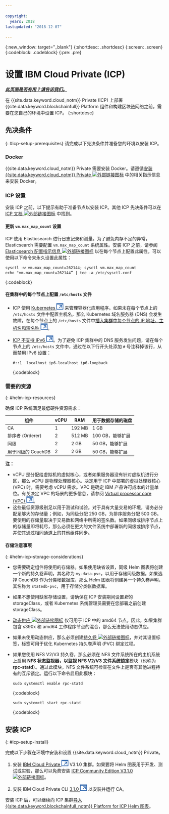```yaml
---

copyright:
  years: 2018
lastupdated: "2018-12-07"

---
```


{:new_window: target="_blank"}
{:shortdesc: .shortdesc}
{:screen: .screen}
{:codeblock: .codeblock}
{:pre: .pre}

# 设置 IBM Cloud Private (ICP)


***[此页面是否有用？请告诉我们。](https://www.surveygizmo.com/s3/4501493/IBM-Blockchain-Documentation)***


在 {{site.data.keyword.cloud_notm}} Private (ICP) 上部署 {{site.data.keyword.blockchainfull}} Platform 组件和构建区块链网络之前，需要在您自己的环境中设置 ICP。
{:shortdesc}

## 先决条件
{: #icp-setup-prerequisites}
请完成以下先决条件并准备您的环境以安装 ICP。

### Docker
{{site.data.keyword.cloud_notm}} Private 需要安装 Docker。请遵循[安装 {{site.data.keyword.cloud_notm}} Private ![外部链接图标](/images/external_link.svg "外部链接图标")](https://www.ibm.com/support/knowledgecenter/en/SSBS6K_3.1.0/installing/install.html "安装 {{site.data.keyword.cloud_notm}} Private") 中的相关指示信息来安装 Docker。

### ICP 设置
安装 ICP 之前，以下提示有助于准备节点以安装 ICP。其他 ICP 先决条件可以在 [ICP 文档 ![外部链接图标](/images/external_link.svg "外部链接图标")](https://www.ibm.com/support/knowledgecenter/en/SSBS6K_3.1.0/installing/prep.html "准备集群以进行安装") 中找到。

#### 更新 `vm.max_map_count` 设置
ICP 使用 Elasticsearch 进行日志记录和测量。为了避免内存不足的异常，Elasticsearch 需要配置 `vm.max_map_count` 系统属性。安装 ICP 之前，请参阅 [Elasticsearch 配置指示信息 ![外部链接图标](/images/external_link.svg "外部链接图标")](https://www.elastic.co/guide/en/elasticsearch/reference/current/vm-max-map-count.html "Virtual memory") 以在每个节点上配置此属性。可以使用以下命令来永久设置此属性：

```
sysctl -w vm.max_map_count=262144; sysctl vm.max_map_count
echo "vm.max_map_count=262144” | tee -a /etc/sysctl.conf
```
{:codeblock}

#### 在集群中的每个节点上配置 `/etc/hosts` 文件

- ICP 使用 [Kubernetes ![外部链接图标](images/external_link.svg "外部链接图标")](https://kubernetes.io/docs/tutorials/kubernetes-basics/ "了解 Kubernetes 基础") 来管理容器化应用程序。如果未在每个节点上的 `/etc/hosts` 文件中配置主机名，那么 Kubernetes 域名服务器 (DNS) 会发生故障。在每个节点上的 `/etc/hosts` 文件中[插入集群中每个节点的 IP 地址、主机名和短名称 ![外部链接图标](images/external_link.svg "外部链接图标")](https://www.ibm.com/support/knowledgecenter/en/SSBS6K_3.1.0/installing/prep_cluster.html "配置集群")。

- [ICP 不支持 IPv6 ![外部链接图标](images/external_link.svg "外部链接图标")](https://www.ibm.com/support/knowledgecenter/en/SSBS6K_3.1.0/getting_started/known_issues.html#ipv6 "IPv6 不受支持")。为了避免 ICP 集群中的 DNS 服务发生问题，请在每个节点上的 `/etc/hosts` 文件中，通过在以下行开头处添加 `#` 号注释掉该行，从而禁用 IPv6 设置：
  ```
  #::1  localhost ip6-localhost ip6-loopback
  ```
  {:codeblock}

### 需要的资源
{: #helm-icp-resources}

确保 ICP 系统满足最低硬件资源需求：

|组件|vCPU|RAM|用于数据存储的磁盘|
|-----------|------|-----|-----------------------|
|CA|1|192 MB|1 GB|
|排序者 (Orderer)|2|512 MB|100 GB，能够扩展|
|同级|2|2 GB|50 GB，能够扩展|
|用于同级的 CouchDB|2|2 GB|50 GB，能够扩展|

 **注：**
 - vCPU 是分配给虚拟机的虚拟核心，或者如果服务器没有针对虚拟机进行分区，那么 vCPU 是物理处理器核心。决定用于 ICP 中部署的虚拟处理器核心 (VPC) 时，需要考虑 vCPU 需求。VPC 是确定 IBM 产品许可成本的计量单位。有关决定 VPC 的场景的更多信息，请参阅 [Virtual processor core (VPC) ![外部链接图标](images/external_link.svg "外部链接图标")](https://www.ibm.com/support/knowledgecenter/en/SS8JFY_9.2.0/com.ibm.lmt.doc/Inventory/overview/c_virtual_processor_core_licenses.html)。
 - 这些最低资源级别足以用于测试和试验。对于具有大量交易的环境，请务必分配足够大的存储量；例如，为同级分配 250 GB，为排序服务分配 500 GB。要使用的存储量取决于交易数和网络中所需的签名数。如果同级或排序节点上的存储量即将耗尽，那么必须在更大的文件系统中部署新的同级或排序节点，并使其通过相同通道上的其他组件同步。

#### 存储注意事项
{: #helm-icp-storage-considerations}

* 您需要确定组件将使用的存储器。如果使用缺省设置，同级 Helm 图表将创建一个新的持久卷声明，其名称为 `my-data-pvc`，以用于存储同级数据。如果选择 CouchDB 作为分类帐数据库，那么 Helm 图表将创建另一个持久卷声明，其名称为 `statedb-pvc`，用于存储分类帐数据库。
* 如果不想使用缺省存储设置，请确保在 ICP 安装期间设置*新*的 storageClass，或者 Kubernetes 系统管理员需要在您部署之前创建 storageClass。
* [动态供应 ![外部链接图标](/images/external_link.svg "外部链接图标")]( https://kubernetes.io/docs/concepts/storage/dynamic-provisioning/ "动态卷供应") 仅可用于 ICP 中的 amd64 节点。因此，如果集群包含 s390x 和 amd64 工作程序节点的混合，那么无法使用动态供应。
* 如果未使用动态供应，那么必须创建[持久卷 ![外部链接图标](/images/external_link.svg "外部链接图标")](https://kubernetes.io/docs/concepts/storage/persistent-volumes/ "持久卷")，并对其设置标签，标签可用于优化 Kubernetes 持久卷声明 (PVC) 绑定过程。
* 如果您使用 NFS V2/V3 持久卷，那么必须在 NFS 文件系统所在的主机系统上启用 **NFS 状态监视器，以监视 NFS V2/V3 文件系统锁定**模块（也称为 **rpc-statd**）。通过此模块，NFS 文件系统可检查在文件上是否有其他进程持有的互斥锁定。运行以下命令启用此模块：
  ```
  sudo systemctl enable rpc-statd
  ```
  {:codeblock}

  ```
  sudo systemctl start rpc-statd
  ```
  {:codeblock}

## 安装 ICP
{: #icp-setup-install}

完成以下步骤在环境中安装和设置 {{site.data.keyword.cloud_notm}} Private。

1. 安装 [IBM Cloud Private ![外部链接图标](images/external_link.svg "外部链接图标")](https://www.ibm.com/support/knowledgecenter/en/SSBS6K_3.1.0/kc_welcome_containers.html) V3.1.0 集群。如果要将 Helm 图表用于开发、测试或实验，那么可以免费安装 [ICP Community Edition V3.1.0 ![外部链接图标](/images/external_link.svg "外部链接图标")]( https://www.ibm.com/support/knowledgecenter/en/SSBS6K_3.1.0/kc_welcome_containers.html "{{site.data.keyword.cloud_notm}} Private-CE V3.1.0")。

2. 安装 IBM Cloud Private CLI [3.1.0 ![外部链接图标](images/external_link.svg "外部链接图标")](https://www.ibm.com/support/knowledgecenter/en/SSBS6K_3.1.0/manage_cluster/install_cli.html) 以安装并运行 CA。

安装 ICP 后，可以继续向 ICP 集群[导入 {{site.data.keyword.blockchainfull_notm}} Platform for ICP Helm 图表](/docs/services/blockchain/howto/helm_install_icp.html)。
